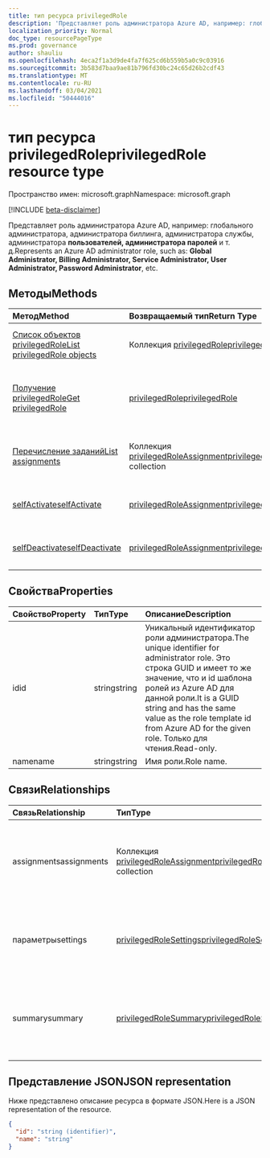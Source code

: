 ```yaml
---
title: тип ресурса privilegedRole
description: 'Представляет роль администратора Azure AD, например: глобального администратора, администратора биллинга, администратора службы, администратора **пользователей, администратора паролей** и т. д.'
localization_priority: Normal
doc_type: resourcePageType
ms.prod: governance
author: shauliu
ms.openlocfilehash: 4eca2f1a3d9de4fa7f625cd6b559b5a0c9c03916
ms.sourcegitcommit: 3b583d7baa9ae81b796fd30bc24c65d26b2cdf43
ms.translationtype: MT
ms.contentlocale: ru-RU
ms.lasthandoff: 03/04/2021
ms.locfileid: "50444016"
---
```

# <a name="privilegedrole-resource-type"></a><span data-ttu-id="3e254-103">тип ресурса privilegedRole</span><span class="sxs-lookup"><span data-stu-id="3e254-103">privilegedRole resource type</span></span>

<span data-ttu-id="3e254-104">Пространство имен: microsoft.graph</span><span class="sxs-lookup"><span data-stu-id="3e254-104">Namespace: microsoft.graph</span></span>

[!INCLUDE [beta-disclaimer](../../includes/beta-disclaimer.md)]

<span data-ttu-id="3e254-105">Представляет роль администратора Azure AD, например: глобального администратора, администратора биллинга, администратора службы, администратора **пользователей, администратора паролей** и т. д.</span><span class="sxs-lookup"><span data-stu-id="3e254-105">Represents an Azure AD administrator role, such as: **Global Administrator, Billing Administrator, Service Administrator, User Administrator, Password Administrator**, etc.</span></span>


## <a name="methods"></a><span data-ttu-id="3e254-106">Методы</span><span class="sxs-lookup"><span data-stu-id="3e254-106">Methods</span></span>

| <span data-ttu-id="3e254-107">Метод</span><span class="sxs-lookup"><span data-stu-id="3e254-107">Method</span></span>           | <span data-ttu-id="3e254-108">Возвращаемый тип</span><span class="sxs-lookup"><span data-stu-id="3e254-108">Return Type</span></span>    |<span data-ttu-id="3e254-109">Описание</span><span class="sxs-lookup"><span data-stu-id="3e254-109">Description</span></span>|
|:---------------|:--------|:----------|
|[<span data-ttu-id="3e254-110">Список объектов privilegedRole</span><span class="sxs-lookup"><span data-stu-id="3e254-110">List privilegedRole objects</span></span>](../api/privilegedrole-list.md) | <span data-ttu-id="3e254-111">Коллекция [privilegedRole](privilegedrole.md)</span><span class="sxs-lookup"><span data-stu-id="3e254-111">[privilegedRole](privilegedrole.md) collection</span></span>|<span data-ttu-id="3e254-112">Получите коллекцию privilegedRole.</span><span class="sxs-lookup"><span data-stu-id="3e254-112">Get the collection of privilegedRole.</span></span>|
|[<span data-ttu-id="3e254-113">Получение privilegedRole</span><span class="sxs-lookup"><span data-stu-id="3e254-113">Get privilegedRole</span></span>](../api/privilegedrole-get.md) | [<span data-ttu-id="3e254-114">privilegedRole</span><span class="sxs-lookup"><span data-stu-id="3e254-114">privilegedRole</span></span>](privilegedrole.md) |<span data-ttu-id="3e254-115">Чтение свойств и связей объекта privilegedRole.</span><span class="sxs-lookup"><span data-stu-id="3e254-115">Read properties and relationships of privilegedRole object.</span></span>|
|[<span data-ttu-id="3e254-116">Перечисление заданий</span><span class="sxs-lookup"><span data-stu-id="3e254-116">List assignments</span></span>](../api/privilegedrole-list-assignments.md) |<span data-ttu-id="3e254-117">Коллекция [privilegedRoleAssignment](privilegedroleassignment.md)</span><span class="sxs-lookup"><span data-stu-id="3e254-117">[privilegedRoleAssignment](privilegedroleassignment.md) collection</span></span>| <span data-ttu-id="3e254-118">Получите коллекцию объектов назначения для этой роли.</span><span class="sxs-lookup"><span data-stu-id="3e254-118">Get a assignment object collection for this role.</span></span>|
|[<span data-ttu-id="3e254-119">selfActivate</span><span class="sxs-lookup"><span data-stu-id="3e254-119">selfActivate</span></span>](../api/privilegedrole-selfactivate.md)|[<span data-ttu-id="3e254-120">privilegedRoleAssignment</span><span class="sxs-lookup"><span data-stu-id="3e254-120">privilegedRoleAssignment</span></span>](privilegedroleassignment.md)|<span data-ttu-id="3e254-121">Активируйте назначенную роль.</span><span class="sxs-lookup"><span data-stu-id="3e254-121">Activate the assigned role.</span></span>|
|[<span data-ttu-id="3e254-122">selfDeactivate</span><span class="sxs-lookup"><span data-stu-id="3e254-122">selfDeactivate</span></span>](../api/privilegedrole-selfdeactivate.md)|[<span data-ttu-id="3e254-123">privilegedRoleAssignment</span><span class="sxs-lookup"><span data-stu-id="3e254-123">privilegedRoleAssignment</span></span>](privilegedroleassignment.md)|<span data-ttu-id="3e254-124">Деактивировать назначенную роль.</span><span class="sxs-lookup"><span data-stu-id="3e254-124">Deactivate the assigned role.</span></span>|

## <a name="properties"></a><span data-ttu-id="3e254-125">Свойства</span><span class="sxs-lookup"><span data-stu-id="3e254-125">Properties</span></span>
| <span data-ttu-id="3e254-126">Свойство</span><span class="sxs-lookup"><span data-stu-id="3e254-126">Property</span></span>     | <span data-ttu-id="3e254-127">Тип</span><span class="sxs-lookup"><span data-stu-id="3e254-127">Type</span></span>   |<span data-ttu-id="3e254-128">Описание</span><span class="sxs-lookup"><span data-stu-id="3e254-128">Description</span></span>|
|:---------------|:--------|:----------|
|<span data-ttu-id="3e254-129">id</span><span class="sxs-lookup"><span data-stu-id="3e254-129">id</span></span>|<span data-ttu-id="3e254-130">string</span><span class="sxs-lookup"><span data-stu-id="3e254-130">string</span></span>|<span data-ttu-id="3e254-131">Уникальный идентификатор роли администратора.</span><span class="sxs-lookup"><span data-stu-id="3e254-131">The unique identifier for administrator role.</span></span> <span data-ttu-id="3e254-132">Это строка GUID и имеет то же значение, что и id шаблона ролей из Azure AD для данной роли.</span><span class="sxs-lookup"><span data-stu-id="3e254-132">It is a GUID string and has the same value as the role template id from Azure AD for the given role.</span></span> <span data-ttu-id="3e254-133">Только для чтения.</span><span class="sxs-lookup"><span data-stu-id="3e254-133">Read-only.</span></span>|
|<span data-ttu-id="3e254-134">name</span><span class="sxs-lookup"><span data-stu-id="3e254-134">name</span></span>|<span data-ttu-id="3e254-135">string</span><span class="sxs-lookup"><span data-stu-id="3e254-135">string</span></span>|<span data-ttu-id="3e254-136">Имя роли.</span><span class="sxs-lookup"><span data-stu-id="3e254-136">Role name.</span></span>|

## <a name="relationships"></a><span data-ttu-id="3e254-137">Связи</span><span class="sxs-lookup"><span data-stu-id="3e254-137">Relationships</span></span>
| <span data-ttu-id="3e254-138">Связь</span><span class="sxs-lookup"><span data-stu-id="3e254-138">Relationship</span></span> | <span data-ttu-id="3e254-139">Тип</span><span class="sxs-lookup"><span data-stu-id="3e254-139">Type</span></span>   |<span data-ttu-id="3e254-140">Описание</span><span class="sxs-lookup"><span data-stu-id="3e254-140">Description</span></span>|
|:---------------|:--------|:----------|
|<span data-ttu-id="3e254-141">assignments</span><span class="sxs-lookup"><span data-stu-id="3e254-141">assignments</span></span>|<span data-ttu-id="3e254-142">Коллекция [privilegedRoleAssignment](privilegedroleassignment.md)</span><span class="sxs-lookup"><span data-stu-id="3e254-142">[privilegedRoleAssignment](privilegedroleassignment.md) collection</span></span>| <span data-ttu-id="3e254-143">Назначения для этой роли.</span><span class="sxs-lookup"><span data-stu-id="3e254-143">The assignments for this role.</span></span> <span data-ttu-id="3e254-144">Только для чтения.</span><span class="sxs-lookup"><span data-stu-id="3e254-144">Read-only.</span></span> <span data-ttu-id="3e254-145">Допускается значение null.</span><span class="sxs-lookup"><span data-stu-id="3e254-145">Nullable.</span></span>|
|<span data-ttu-id="3e254-146">параметры</span><span class="sxs-lookup"><span data-stu-id="3e254-146">settings</span></span>|[<span data-ttu-id="3e254-147">privilegedRoleSettings</span><span class="sxs-lookup"><span data-stu-id="3e254-147">privilegedRoleSettings</span></span>](privilegedrolesettings.md)| <span data-ttu-id="3e254-148">Параметры для этой роли.</span><span class="sxs-lookup"><span data-stu-id="3e254-148">The settings for this role.</span></span> <span data-ttu-id="3e254-149">Только для чтения.</span><span class="sxs-lookup"><span data-stu-id="3e254-149">Read-only.</span></span> <span data-ttu-id="3e254-150">Допускается значение null.</span><span class="sxs-lookup"><span data-stu-id="3e254-150">Nullable.</span></span>|
|<span data-ttu-id="3e254-151">summary</span><span class="sxs-lookup"><span data-stu-id="3e254-151">summary</span></span>|[<span data-ttu-id="3e254-152">privilegedRoleSummary</span><span class="sxs-lookup"><span data-stu-id="3e254-152">privilegedRoleSummary</span></span>](privilegedrolesummary.md)| <span data-ttu-id="3e254-153">Сводная информация для этой роли.</span><span class="sxs-lookup"><span data-stu-id="3e254-153">The summary information for this role.</span></span> <span data-ttu-id="3e254-154">Только для чтения.</span><span class="sxs-lookup"><span data-stu-id="3e254-154">Read-only.</span></span> <span data-ttu-id="3e254-155">Допускается значение null.</span><span class="sxs-lookup"><span data-stu-id="3e254-155">Nullable.</span></span>|

## <a name="json-representation"></a><span data-ttu-id="3e254-156">Представление JSON</span><span class="sxs-lookup"><span data-stu-id="3e254-156">JSON representation</span></span>

<span data-ttu-id="3e254-157">Ниже представлено описание ресурса в формате JSON.</span><span class="sxs-lookup"><span data-stu-id="3e254-157">Here is a JSON representation of the resource.</span></span>

<!-- {
  "blockType": "resource",
  "optionalProperties": [

  ],
  "keyProperty": "id",
  "baseType":"microsoft.graph.entity",
  "@odata.type": "microsoft.graph.privilegedRole"
}-->

```json
{
  "id": "string (identifier)",
  "name": "string"
}

```

<!-- uuid: 8fcb5dbc-d5aa-4681-8e31-b001d5168d79
2015-10-25 14:57:30 UTC -->
<!--
{
  "type": "#page.annotation",
  "description": "privilegedRole resource",
  "keywords": "",
  "section": "documentation",
  "tocPath": "",
  "suppressions": []
}
-->


